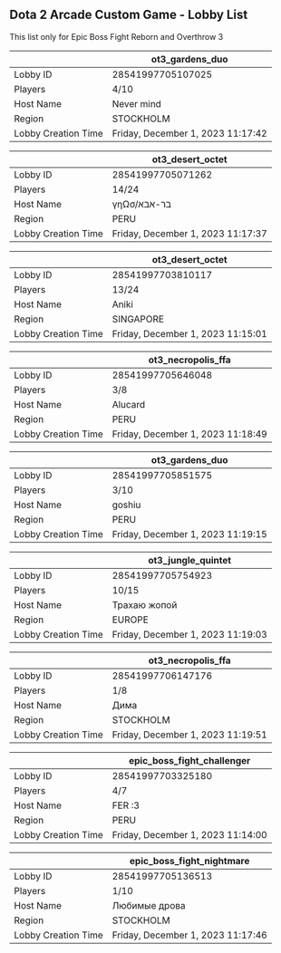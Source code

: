 ## Dota 2 Arcade Custom Game - Lobby List

This list only for Epic Boss Fight Reborn and Overthrow 3

|  | ot3_gardens_duo |
| ------ | ------ |
| Lobby ID | 28541997705107025 |
| Players | 4/10 |
| Host Name | Never mind |
| Region | STOCKHOLM |
| Lobby Creation Time | Friday, December 1, 2023 11:17:42 |


|  | ot3_desert_octet |
| ------ | ------ |
| Lobby ID | 28541997705071262 |
| Players | 14/24 |
| Host Name | γηΩσ/בר-אבא |
| Region | PERU |
| Lobby Creation Time | Friday, December 1, 2023 11:17:37 |


|  | ot3_desert_octet |
| ------ | ------ |
| Lobby ID | 28541997703810117 |
| Players | 13/24 |
| Host Name | Aniki |
| Region | SINGAPORE |
| Lobby Creation Time | Friday, December 1, 2023 11:15:01 |


|  | ot3_necropolis_ffa |
| ------ | ------ |
| Lobby ID | 28541997705646048 |
| Players | 3/8 |
| Host Name | Alucard |
| Region | PERU |
| Lobby Creation Time | Friday, December 1, 2023 11:18:49 |


|  | ot3_gardens_duo |
| ------ | ------ |
| Lobby ID | 28541997705851575 |
| Players | 3/10 |
| Host Name | goshiu |
| Region | PERU |
| Lobby Creation Time | Friday, December 1, 2023 11:19:15 |


|  | ot3_jungle_quintet |
| ------ | ------ |
| Lobby ID | 28541997705754923 |
| Players | 10/15 |
| Host Name | Трахаю жопой |
| Region | EUROPE |
| Lobby Creation Time | Friday, December 1, 2023 11:19:03 |


|  | ot3_necropolis_ffa |
| ------ | ------ |
| Lobby ID | 28541997706147176 |
| Players | 1/8 |
| Host Name | Дима |
| Region | STOCKHOLM |
| Lobby Creation Time | Friday, December 1, 2023 11:19:51 |


|  | epic_boss_fight_challenger |
| ------ | ------ |
| Lobby ID | 28541997703325180 |
| Players | 4/7 |
| Host Name | FER :3 |
| Region | PERU |
| Lobby Creation Time | Friday, December 1, 2023 11:14:00 |


|  | epic_boss_fight_nightmare |
| ------ | ------ |
| Lobby ID | 28541997705136513 |
| Players | 1/10 |
| Host Name | Любимые дрова |
| Region | STOCKHOLM |
| Lobby Creation Time | Friday, December 1, 2023 11:17:46 |


